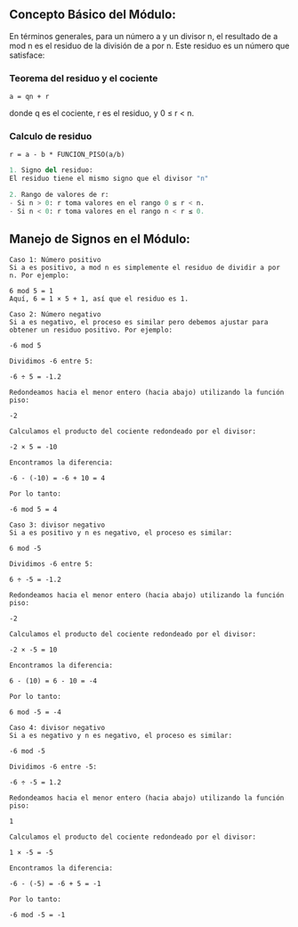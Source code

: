 ## Concepto Básico del Módulo:

En términos generales, para un número a y un divisor n, el resultado de a mod n es el residuo de la división de a por n. Este residuo es un número que satisface:

### Teorema del residuo y el cociente

```
a = qn + r
```
donde q es el cociente, r es el residuo, y 0 ≤ r < n.

### Calculo de residuo
```
r = a - b * FUNCION_PISO(a/b)
```

```python
1. Signo del residuo:
El residuo tiene el mismo signo que el divisor "n"

2. Rango de valores de r:
- Si n > 0: r toma valores en el rango 0 ≤ r < n.
- Si n < 0: r toma valores en el rango n < r ≤ 0.
```

## Manejo de Signos en el Módulo:

```
Caso 1: Número positivo
Si a es positivo, a mod n es simplemente el residuo de dividir a por n. Por ejemplo:

6 mod 5 = 1
Aquí, 6 = 1 × 5 + 1, así que el residuo es 1.
```



```
Caso 2: Número negativo
Si a es negativo, el proceso es similar pero debemos ajustar para obtener un residuo positivo. Por ejemplo:

-6 mod 5

Dividimos -6 entre 5:

-6 ÷ 5 = -1.2

Redondeamos hacia el menor entero (hacia abajo) utilizando la función piso:

-2

Calculamos el producto del cociente redondeado por el divisor:

-2 × 5 = -10

Encontramos la diferencia:

-6 - (-10) = -6 + 10 = 4

Por lo tanto:

-6 mod 5 = 4
```

```
Caso 3: divisor negativo
Si a es positivo y n es negativo, el proceso es similar:

6 mod -5

Dividimos -6 entre 5:

6 ÷ -5 = -1.2

Redondeamos hacia el menor entero (hacia abajo) utilizando la función piso:

-2

Calculamos el producto del cociente redondeado por el divisor:

-2 × -5 = 10

Encontramos la diferencia:

6 - (10) = 6 - 10 = -4

Por lo tanto:

6 mod -5 = -4
```

```
Caso 4: divisor negativo
Si a es negativo y n es negativo, el proceso es similar:

-6 mod -5

Dividimos -6 entre -5:

-6 ÷ -5 = 1.2

Redondeamos hacia el menor entero (hacia abajo) utilizando la función piso:

1

Calculamos el producto del cociente redondeado por el divisor:

1 × -5 = -5

Encontramos la diferencia:

-6 - (-5) = -6 + 5 = -1

Por lo tanto:

-6 mod -5 = -1
```
